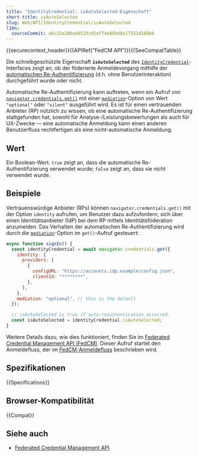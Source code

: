 ```yaml
---
title: "IdentityCredential: isAutoSelected-Eigenschaft"
short-title: isAutoSelected
slug: Web/API/IdentityCredential/isAutoSelected
l10n:
  sourceCommit: a6c32a2d0add510c95ef74e85bd8e17551d508b6
---
```


{{securecontext_header}}{{APIRef("FedCM API")}}{{SeeCompatTable}}

Die schreibgeschützte Eigenschaft **`isAutoSelected`** des [`IdentityCredential`](/de/docs/Web/API/IdentityCredential)-Interfaces zeigt an, ob der föderierte Anmeldevorgang mithilfe der [automatischen Re-Authentifizierung](/de/docs/Web/API/FedCM_API/RP_sign-in#auto-reauthentication) (d.h. ohne Benutzerinteraktion) durchgeführt wurde oder nicht.

Automatische Re-Authentifizierung kann auftreten, wenn ein Aufruf von [`navigator.credentials.get()`](/de/docs/Web/API/CredentialsContainer/get) mit einer [`mediation`](/de/docs/Web/API/CredentialsContainer/get#mediation)-Option von Wert `"optional"` oder `"silent"` ausgeführt wird. Es ist für einen vertrauenden Anbieter (RP) nützlich zu wissen, ob eine automatische Re-Authentifizierung stattgefunden hat, sowohl für Analyse-/Leistungsbewertungen als auch für UX-Zwecke — eine automatische Anmeldung kann einen anderen Benutzerfluss rechtfertigen als eine nicht-automatische Anmeldung.

## Wert

Ein Boolean-Wert. `true` zeigt an, dass die automatische Re-Authentifizierung verwendet wurde; `false` zeigt an, dass sie nicht verwendet wurde.

## Beispiele

Vertrauenswürdige Anbieter (RPs) können `navigator.credentials.get()` mit der Option `identity` aufrufen, um Benutzer dazu aufzufordern, sich über einen Identitätsanbieter (IdP) bei dem RP mittels Identitätsföderation anzumelden. Das Verhalten der automatischen Re-Authentifizierung wird durch die [`mediation`](/de/docs/Web/API/CredentialsContainer/get#mediation)-Option im `get()`-Aufruf gesteuert:

```js
async function signIn() {
  const identityCredential = await navigator.credentials.get({
    identity: {
      providers: [
        {
          configURL: "https://accounts.idp.example/config.json",
          clientId: "********",
        },
      ],
    },
    mediation: "optional", // this is the default
  });

  // isAutoSelected is true if auto-reauthentication occurred.
  const isAutoSelected = identityCredential.isAutoSelected;
}
```

Weitere Details dazu, wie dies funktioniert, finden Sie im [Federated Credential Management API (FedCM)](/de/docs/Web/API/FedCM_API). Dieser Aufruf startet den Anmeldefluss, der im [FedCM-Anmeldefluss](/de/docs/Web/API/FedCM_API/RP_sign-in#fedcm_sign-in_flow) beschrieben wird.

## Spezifikationen

{{Specifications}}

## Browser-Kompatibilität

{{Compat}}

## Siehe auch

- [Federated Credential Management API](https://privacysandbox.google.com/cookies/fedcm)
